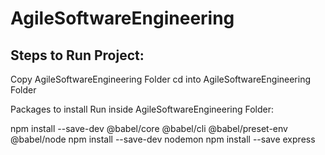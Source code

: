 # AgileSoftwareEngineering

## Steps to Run Project:
Copy AgileSoftwareEngineering Folder
cd into AgileSoftwareEngineering Folder

Packages to install 
Run inside AgileSoftwareEngineering Folder:

npm install --save-dev @babel/core @babel/cli @babel/preset-env @babel/node
npm install --save-dev nodemon
npm install --save express

